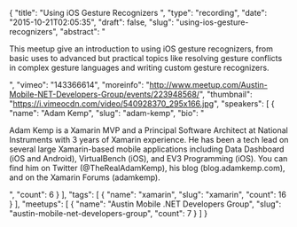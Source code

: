 {
  "title": "Using iOS Gesture Recognizers ",
  "type": "recording",
  "date": "2015-10-21T02:05:35",
  "draft": false,
  "slug": "using-ios-gesture-recognizers",
  "abstract": "<p>This meetup give an introduction to using iOS gesture recognizers, from basic uses to advanced but practical topics like resolving gesture conflicts in complex gesture languages and writing custom gesture recognizers.</p>",
  "vimeo": "143366614",
  "moreinfo": "http://www.meetup.com/Austin-Mobile-NET-Developers-Group/events/223948568/",
  "thumbnail": "https://i.vimeocdn.com/video/540928370_295x166.jpg",
  "speakers": [
    {
      "name": "Adam Kemp",
      "slug": "adam-kemp",
      "bio": "<p>Adam Kemp is a Xamarin MVP and a Principal Software Architect at National Instruments with 3 years of Xamarin experience. He has been a tech lead on several large Xamarin-based mobile applications including Data Dashboard (iOS and Android), VirtualBench (iOS), and EV3 Programming (iOS). You can find him on Twitter (@TheRealAdamKemp), his blog (blog.adamkemp.com), and on the Xamarin Forums (adamkemp).</p>",
      "count": 6
    }
  ],
  "tags": [
    {
      "name": "xamarin",
      "slug": "xamarin",
      "count": 16
    }
  ],
  "meetups": [
    {
      "name": "Austin Mobile .NET Developers Group",
      "slug": "austin-mobile-net-developers-group",
      "count": 7
    }
  ]
}